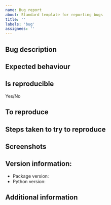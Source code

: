 ```yaml
---
name: Bug report
about: Standard template for reporting bugs
title: ''
labels: 'bug'
assignees: ''
---
```


## Bug description

<!-- A clear and concise description of the bug. -->

## Expected behaviour

<!-- A clear and concise description of what you expected to happen. -->

## Is reproducible

Yes/No

## To reproduce

<!--  Provide the exact steps to reproduce the behaviour-->

## Steps taken to try to reproduce

<!-- Share what you've tried, but didn't solve the issue -->

## Screenshots

<!-- If applicable, add screenshots to help explain your problem. -->

## Version information:

-   Package version:
-   Python version:

## Additional information

<!-- Any other information and context that can help with resolving the bug faster. -->
